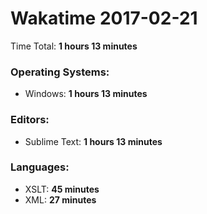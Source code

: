 # Wakatime 2017-02-21

Time Total: **1 hours 13 minutes**

### Operating Systems:
- Windows: **1 hours 13 minutes** 

### Editors:
- Sublime Text: **1 hours 13 minutes** 

### Languages:
- XSLT: **45 minutes** 
- XML: **27 minutes** 

